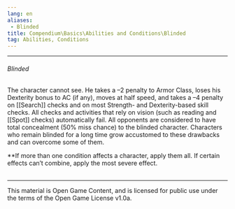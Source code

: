 ```yaml
---
lang: en
aliases:
 - Blinded
title: Compendium\Basics\Abilities and Conditions\Blinded
tag: Abilities, Conditions
---
```


---
###### Blinded

The character cannot see. He takes a –2 penalty to Armor Class, loses his Dexterity bonus to AC (if any), moves at half speed, and takes a –4 penalty on [[Search]] checks and on most Strength- and Dexterity-based skill checks. All checks and activities that rely on vision (such as reading and [[Spot]] checks) automatically fail. All opponents are considered to have total concealment (50% miss chance) to the blinded character. Characters who remain blinded for a long time grow accustomed to these drawbacks and can overcome some of them.

**If more than one condition affects a character, apply them all. If certain effects can’t combine, apply the most severe effect.
<br><br>

---

This material is Open Game Content, and is licensed for public use under the terms of the Open Game License v1.0a.
